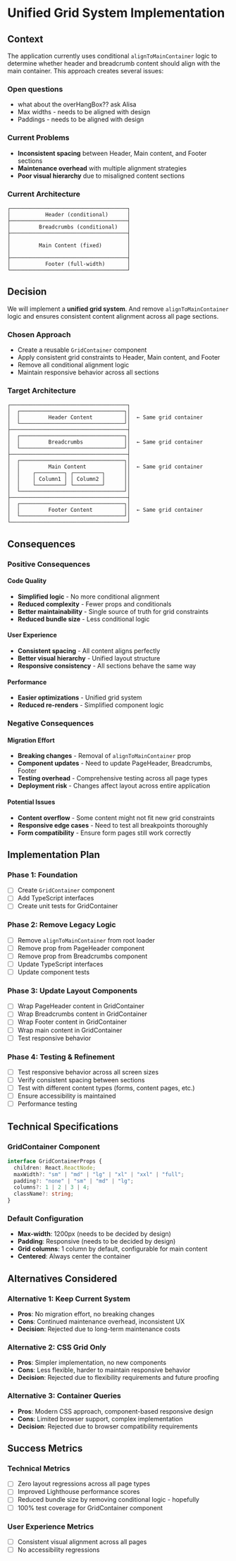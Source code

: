 # Unified Grid System Implementation

## Context

The application currently uses conditional `alignToMainContainer` logic to determine whether header and breadcrumb content should align with the main container. This approach creates several issues:

### Open questions

- what about the overHangBox?? ask Alisa
- Max widths - needs to be aligned with design
- Paddings - needs to be aligned with design

### Current Problems

- **Inconsistent spacing** between Header, Main content, and Footer sections
- **Maintenance overhead** with multiple alignment strategies
- **Poor visual hierarchy** due to misaligned content sections

### Current Architecture

```
┌─────────────────────────────────────┐
│           Header (conditional)      │
├─────────────────────────────────────┤
│         Breadcrumbs (conditional)   │
├─────────────────────────────────────┤
│                                     │
│         Main Content (fixed)        │
│                                     │
├─────────────────────────────────────┤
│           Footer (full-width)       │
└─────────────────────────────────────┘
```

## Decision

We will implement a **unified grid system**. And remove `alignToMainContainer` logic and ensures consistent content alignment across all page sections.

### Chosen Approach

- Create a reusable `GridContainer` component
- Apply consistent grid constraints to Header, Main content, and Footer
- Remove all conditional alignment logic
- Maintain responsive behavior across all sections

### Target Architecture

```
┌─────────────────────────────────────┐
│  ┌─────────────────────────────────┐│
│  │         Header Content          ││  ← Same grid container
│  └─────────────────────────────────┘│
├─────────────────────────────────────┤
│  ┌─────────────────────────────────┐│
│  │         Breadcrumbs             ││  ← Same grid container
│  └─────────────────────────────────┘│
├─────────────────────────────────────┤
│  ┌─────────────────────────────────┐│
│  │         Main Content            ││  ← Same grid container
│  │    ┌─────────┐ ┌─────────┐      ││
│  │    │ Column1 │ │ Column2 │      ││
│  │    └─────────┘ └─────────┘      ││
│  └─────────────────────────────────┘│
├─────────────────────────────────────┤
│  ┌─────────────────────────────────┐│
│  │         Footer Content          ││  ← Same grid container
│  └─────────────────────────────────┘│
└─────────────────────────────────────┘
```

## Consequences

### Positive Consequences

#### Code Quality

- **Simplified logic** - No more conditional alignment
- **Reduced complexity** - Fewer props and conditionals
- **Better maintainability** - Single source of truth for grid constraints
- **Reduced bundle size** - Less conditional logic

#### User Experience

- **Consistent spacing** - All content aligns perfectly
- **Better visual hierarchy** - Unified layout structure
- **Responsive consistency** - All sections behave the same way

#### Performance

- **Easier optimizations** - Unified grid system
- **Reduced re-renders** - Simplified component logic

### Negative Consequences

#### Migration Effort

- **Breaking changes** - Removal of `alignToMainContainer` prop
- **Component updates** - Need to update PageHeader, Breadcrumbs, Footer
- **Testing overhead** - Comprehensive testing across all page types
- **Deployment risk** - Changes affect layout across entire application

#### Potential Issues

- **Content overflow** - Some content might not fit new grid constraints
- **Responsive edge cases** - Need to test all breakpoints thoroughly
- **Form compatibility** - Ensure form pages still work correctly

## Implementation Plan

### Phase 1: Foundation

- [ ] Create `GridContainer` component
- [ ] Add TypeScript interfaces
- [ ] Create unit tests for GridContainer

### Phase 2: Remove Legacy Logic

- [ ] Remove `alignToMainContainer` from root loader
- [ ] Remove prop from PageHeader component
- [ ] Remove prop from Breadcrumbs component
- [ ] Update TypeScript interfaces
- [ ] Update component tests

### Phase 3: Update Layout Components

- [ ] Wrap PageHeader content in GridContainer
- [ ] Wrap Breadcrumbs content in GridContainer
- [ ] Wrap Footer content in GridContainer
- [ ] Wrap main content in GridContainer
- [ ] Test responsive behavior

### Phase 4: Testing & Refinement

- [ ] Test responsive behavior across all screen sizes
- [ ] Verify consistent spacing between sections
- [ ] Test with different content types (forms, content pages, etc.)
- [ ] Ensure accessibility is maintained
- [ ] Performance testing

## Technical Specifications

### GridContainer Component

```typescript
interface GridContainerProps {
  children: React.ReactNode;
  maxWidth?: "sm" | "md" | "lg" | "xl" | "xxl" | "full";
  padding?: "none" | "sm" | "md" | "lg";
  columns?: 1 | 2 | 3 | 4;
  className?: string;
}
```

### Default Configuration

- **Max-width**: 1200px (needs to be decided by design)
- **Padding**: Responsive (needs to be decided by design)
- **Grid columns**: 1 column by default, configurable for main content
- **Centered**: Always center the container

## Alternatives Considered

### Alternative 1: Keep Current System

- **Pros**: No migration effort, no breaking changes
- **Cons**: Continued maintenance overhead, inconsistent UX
- **Decision**: Rejected due to long-term maintenance costs

### Alternative 2: CSS Grid Only

- **Pros**: Simpler implementation, no new components
- **Cons**: Less flexible, harder to maintain responsive behavior
- **Decision**: Rejected due to flexibility requirements and future proofing

### Alternative 3: Container Queries

- **Pros**: Modern CSS approach, component-based responsive design
- **Cons**: Limited browser support, complex implementation
- **Decision**: Rejected due to browser compatibility requirements

## Success Metrics

### Technical Metrics

- [ ] Zero layout regressions across all page types
- [ ] Improved Lighthouse performance scores
- [ ] Reduced bundle size by removing conditional logic - hopefully
- [ ] 100% test coverage for GridContainer component

### User Experience Metrics

- [ ] Consistent visual alignment across all pages
- [ ] No accessibility regressions

